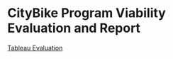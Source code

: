 # CityBike Program Viability Evaluation and Report

[Tableau Evaluation](https://public.tableau.com/app/profile/jeffrey.purvis/viz/CitiBikeDataEvaluation/Bike-shareProgramViabilityEvaluation?publish=yes)
